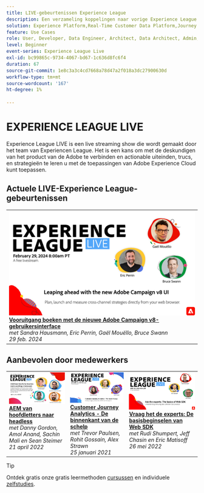 ```yaml
---
title: LIVE-gebeurtenissen Experience League
description: Een verzameling koppelingen naar vorige Experience League LIVE-gebeurtenissen
solution: Experience Platform,Real-Time Customer Data Platform,Journey Optimizer,Experience Manager,Target,Audience Manager,Analytics
feature: Use Cases
role: User, Developer, Data Engineer, Architect, Data Architect, Admin, Leader
level: Beginner
event-series: Experience League Live
exl-id: bc99865c-9734-4067-bd67-1c636d8fc6f4
duration: 67
source-git-commit: 1e8c3a3c4cd7668a78d47a2f018a3dc27900630d
workflow-type: tm+mt
source-wordcount: '167'
ht-degree: 1%

---
```


# EXPERIENCE LEAGUE LIVE

Experience League LIVE is een live streaming show die wordt gemaakt door het team van Experiencen League.  Het is een kans om met de deskundigen van het product van de Adobe te verbinden en actionable uiteinden, trucs, en strategieën te leren u met de toepassingen van Adobe Experience Cloud kunt toepassen.

<div id="upcoming-events">

## Actuele LIVE-Experience League-gebeurtenissen

<table>
<tr>
  <td style="vertical-align: top;"><a href="episodes/exl-live-episode-02-29-24.md">
      <img alt="Experience League LIVE feb 29" src="assets/Feb29_2024_WebBanner.png">
    </a>
    <div>
      <a href="episodes/exl-live-episode-02-29-24.md">
        <strong>Vooruitgang boeken met de nieuwe Adobe Campaign v8-gebruikersinterface</strong>
      </a>
      <br/><em>met Sandra Hausmann, Eric Perrin, Gaël Mouëllo, Bruce Swann</em>
      <br/><em>29 feb. 2024</em>
    </div>
  </td>
</tr>
</table>


</div>

<div id="recs-overview-body-1"></div>
<div id="recs-overview-body-2"></div>
<div id="recs-overview-body-3"></div>
<div id="recs-overview-body-4"></div>
<div id="recs-overview-body-5"></div>
<div id="recs-overview-body-6"></div>

<div id="past-events">


</div>

## Aanbevolen door medewerkers

<table style="max-width: 1214px;">

<tr>
  <td style="vertical-align: top;"><a href="episodes/exl-live-episode-04-21-22.md">
      <img alt="Experience League LIVE apr 21" src="assets/youtube-thumbnails/april-21-yt.jpg">
    </a>
    <div>
      <a href="/help/experience-league-live/episodes/exl-live-episode-04-21-22.md">
        <strong>AEM van hoofdletters naar headless</strong>
      </a>
      <br/><em>met Danny Gordon, Amol Anand, Sachin Mali en Sean Steimer</em>
      <br/><em>21 april 2022</em>
    </div>
  </td>

<td style="vertical-align: top;">
    <a href="episodes/exl-live-episode-08.md">
      <img alt="Experience League LIVE ep8" src="./assets/youtube-thumbnails/jan-25-yt.jpg">
    </a>
    <div>
      <a href="episodes/exl-live-episode-08.md"><strong>Customer Journey Analytics - De binnenkant van de schelp</strong></a>
      <br/><em>met Trevor Paulsen, Rohit Gossain, Alex Strawn</em>
      <br/><em>25 januari 2021</em>
    </div>
  </td>

<td style="vertical-align: top;">
    <a href="episodes/exl-live-episode-05-26-22.md">
      <img alt="Experience League LIVE 26 mei" src="assets/May26_exl_live_banner_web_1920_WebBanner.png">
    </a>
    <div>
      <a href="episodes/exl-live-episode-05-26-22.md">
        <strong>Vraag het de experts: De basisbeginselen van Web SDK</strong>
      </a>
      <br/><em>met Rudi Shumpert, Jeff Chasin en Eric Matisoff</em>
      <br/><em>26 mei 2022</em>
    </div>
  </td>
  </tr>

</table>


>[!TIP]
>
>Ontdek gratis onze gratis leermethoden [cursussen](https://experienceleague.adobe.com/#dashboard/learning) en individuele [zelfstudies](https://experienceleague.adobe.com/docs/home-tutorials.html).
